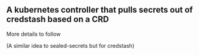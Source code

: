 ## A kubernetes controller that pulls secrets out of credstash based on a CRD

More details to follow

(A similar idea to sealed-secrets but for credstash)
